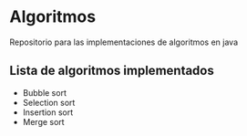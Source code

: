 # Algoritmos

Repositorio para las implementaciones de algoritmos en java


## Lista de algoritmos implementados

* Bubble sort 
* Selection sort
* Insertion sort
* Merge sort 